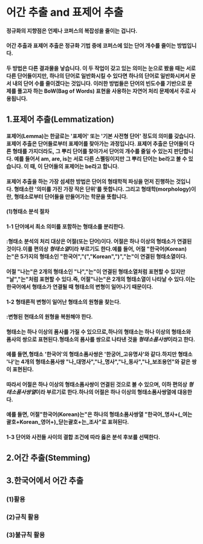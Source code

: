 # 어간 추출 and 표제어 추출
#### 정규화의 지향점은 언제나 코퍼스의 복잡성을 줄이는 겁니다.
#### 어간 추출과 표제어 추출은 정규화 기법 중에 코퍼스에 있는 단어 개수를 줄이는 방법입니다.
#### 두 방법은 다른 결과물을 낳습니다. 이 두 작업이 갖고 있는 의미는 눈으로 봤을 때는 서로 다른 단어들이지만, 하나의 단어로 일반화시킬 수 있다면 하나의 단어로 일반화시켜서 문서 내의 단어 수를 줄이겠다는 것입니다. 이러한 방법들은 단어의 빈도수를 기반으로 문제를 풀고자 하는 BoW(Bag of Words) 표현을 사용하는 자연어 처리 문제에서 주로 사용됩니다. 

## 1.표제어 추출(Lemmatization)
#### 표제어(Lemma)는 한글로는 '표제어' 또는 '기본 사전형 단어' 정도의 의미를 갖습니다. 표제어 추출은 단어들로부터 표제어를 찾아가는 과정입니다. 표제어 추출은 단어들이 다른 형태를 가지더라도, 그 뿌리 단어를 찾아가서 단어의 개수를 줄일 수 있는지 판단합니다. 예를 들어서 am, are, is는 서로 다른 스펠링이지만 그 뿌리 단어는 be라고 볼 수 있습니다. 이 때, 이 단어들의 표제어는 be라고 합니다.
#### 표제어 추출을 하는 가장 섬세한 방법은 단어의 형태학적 파싱을 먼저 진행하는 것입니다. 형태소란 '의미를 가진 가장 작은 단위'를 뜻합니다. 그리고 형태학(morphology)이란, 형태소로부터 단어들을 만들어가는 학문을 뜻합니다.

#### (1)형태소 분석 절차

#### 1-1 단어에서 최소 의미를 포함하는 형태소를 분리한다.
#### :형태소 분석의 처리 대상은 어절(또는 단어)이다. 어절은 하나 이상의 형태소가 연결된 것이다.이를 편의상 *형태소열*이라 부르기도 한다.예를 들어, 어절 "한국어(Korean)는"은 5가지의 형태소인 "한국어","(","Korean",")","는"이 연결된 형태소열이다.
#### 어절 "나는"은 2개의 형태소인 "나","는"이 연결된 형태소열처럼 표현할 수 있지만 "날","는"처럼 표현할 수 있다.즉, 어절"나는"은 2개의 형태소열이 나타날 수 있다.이는 한국어에서 형태소가 연결될 때 형태소의 변형이 일어나기 때문이다.

#### 1-2 형태론적 변형이 일어난 형태소의 원형을 찾는다.
#### :변형된 현태소의 원형을 복원해야 한다.
#### 형태소는 하나 이상의 품사를 가질 수 있으므로,하나의 형태소는 하나 이상의 형태소와 품사의 쌍으로 표현된다.형태소의 품사를 쌍으로 나타낸 것을 *형태소품사쌍*이라고 한다.
#### 예를 들면,형태소 '한국어'의 형태소품사쌍은 '한궁어_고유명사'와 같다.하지만 형태소 '나'는 4개의 형태소품사쌍 "나_대명사","나_명사","나_동사","나_보조용언"와 같은 쌍이 표현된다.
#### 따라서 어절은 하나 이상의 형태소품사쌍이 연결된 것으로 볼 수 있으며, 이하 편의상 *형태소품사쌍열*이라 부르기로 한다.하나의 어절은 하나 이상의 형태소품사쌍열에 대응한다.
#### 예를 들면, 어절"한국어(Korean)는"은 하나의 형태소품사쌍열 "한국어_명사+(_여는 괄호+Korean_영어+)_닫는괄호+는_조사"로 표혀된다.

#### 1-3 단어와 사전들 사이의 결합 조건에 따라 옳은 분석 후보를 선택한다.

## 2.어간 추출(Stemming)

## 3.한국어에서 어간 추출
### (1)활용
### (2)규칙 활용
### (3)불규칙 활용